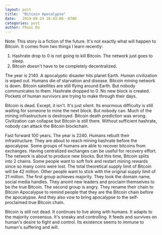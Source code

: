 ```yaml
---
layout: post
title:  "Bitcoin Apocalypse"
date:   2019-08-24 16:43:00 -0700
categories: post
author: Phuoc Do
---
```


Note: This story is a fiction of the future. It's not exactly what will happen to Bitcoin. It comes from two things I learn recently:

1. Hashrate drop to 0 is not going to kill Bitcoin. The network just goes to sleep.
2. Bitcoin doesn't have to be completely decentralized.

The year is 2140. A apocalyptic disaster hits planet Earth. Human civilization is wiped out. Humans die of starvation and disease. Bitcoin mining network is down. Bitcoin satellites are still flying around Earth. But nobody communicates to them. Hashrate dropped to 0. No new block is created. Pockets of human survivors are trying to make through their days.

Bitcoin is dead. Except, it isn't. It's just silent. Its enormous difficulty is still waiting for someone to mine the next block. But nobody can. Much of the mining infrastructure is destroyed. Bitcoin death prediction was wrong. Civilization can collapse but Bitcoin is still there. Without sufficient hashrate, nobody can attack the Bitcoin blockchain.

Fast forward 100 years. The year is 2240. Humans rebuilt their infrastructure. They are about to reach mining hashrate before the apocalypse. Some groups of humans are able to recover bitcoins from exchanges. Having centralized exchanges can be useful for recovery effort. The network is about to produce new blocks. But this time, Bitcoin splits into 2 chains. Some people want to soft fork and restart mining rewards since so many coins were lost. The total theoretical supply limit of Bitcoin will be 42 million. Other people want to stick with the original supply limit of 21 million. The first group achieves majority. They took the domain name, social media handles. They anoint new leaders and proclaim themselves to be the true Bitcoin. The second group is angry. They rename their chain to Bitcoin Apocalypse to remind people that they are the Bitcoin chain before the apocalypse. And they also vow to bring apocalypse to the self-proclaimed true Bitcoin chain.

Bitcoin is still not dead. It continues to live along with humans. It adapts to the majority consensus. It's sneaky and controlling. It feeds and survives on human's desire to fight and control. Its existence seems to immune to human's suffering and will.